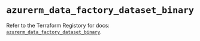# `azurerm_data_factory_dataset_binary`

Refer to the Terraform Registory for docs: [`azurerm_data_factory_dataset_binary`](https://registry.terraform.io/providers/hashicorp/azurerm/3.84.0/docs/resources/data_factory_dataset_binary).

